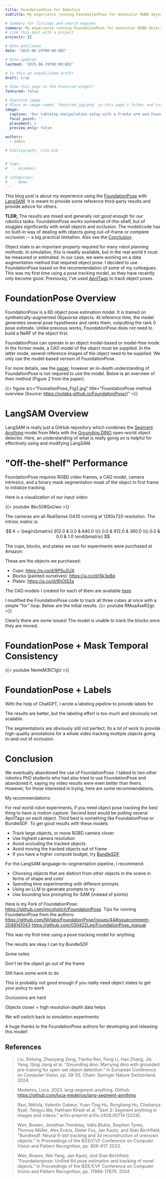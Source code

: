 ```yaml
---
title: FoundationPose for Robotics
subtitle: My experience running FoundationPose for monocular RGBD object pose tracking in a tabletop maniulation setting

# Summary for listings and search engines
summary: My experience running FoundationPose for monocular RGBD object pose tracking in a tabletop maniulation setting
# Link this post with a project
projects: []

# Date published
date: '2025-06-29T00:00:00Z'

# Date updated
lastmod: '2025-06-29T00:00:00Z'

# Is this an unpublished draft?
draft: true

# Show this page in the Featured widget?
featured: false

# Featured image
# Place an image named `featured.jpg/png` in this page's folder and customize its options here.
image:
  caption: 'Our tabletop manipulation setup with a Franka arm and FoundationPose tracking of plates'
  focal_point: ''
  placement: 2
  preview_only: false

authors:
  - admin

# bibliography: cite.bib


# tags:
#   - Academic

# categories:
#   - Demo
---
```


This blog post is about my experience using the [FoundationPose](https://nvlabs.github.io/FoundationPose/) with [LangSAM](https://github.com/luca-medeiros/lang-segment-anything). It is meant to provide some reference third-party results and provide advice for others.

**TLDR;** The results are mixed and generally not good enough for our robotics tasks. FoundationPose works somewhat of-the-shelf, but of stuggles significantly with small objects and occlusion. The model/code has no built-in way of dealing with objects going out-of-frame or complete occlusion -- a big practical limitation. Also see the [Conclusion](#conclusion).

Object state is an important property required for many robot planning methods. In simulation, this is readily available, but in the real world it must be measured or estimated. In our case, we were working on a data augmentation method that required object pose. I decided to use FoundationPose based on the recommendation of some of my colleagues. This was my first time using a pose tracking model, as they have recently only become good. Previously, I've used [AprilTags](https://april.eecs.umich.edu/software/apriltag) to track object poses.

# FoundationPose Overview


FoundationPose is a 6D object pose estimation model. It is trained on synthetically-augmented Objaverse objects. At inference time, the model generates several pose hypotheses and ranks them, outputting the rank 0 pose estimate. Unlike previous works, FoundationPose does not need to build a NeRF of the object first.

FoundationPose can operate in an object model-based or model-free mode. In the former mode, a CAD model of the object must be supplied. In the latter mode, several reference images of the object need to be supplied. We only use the model-based version of FoundationPose.

For more details, see the [paper](https://arxiv.org/abs/2312.08344), however an in-depth understanding of FoundationPose is not required to use the model. Below is an overview of their method (Figure 2 from the paper).

<!-- ![FoundationPose Figure 2](FounationPose_Fig2.jpg) -->

{{< figure src="FounationPose_Fig2.jpg" title="FoundationPose method overview (Source: https://nvlabs.github.io/FoundationPose/)" >}}


# LangSAM Overview

LangSAM is really just a GitHub repository which combines the [Segment Anything](https://ai.meta.com/sam2/) model from Meta with the [Grounding DINO](https://arxiv.org/abs/2303.05499) open-world object detector. Here, an understanding of what is really going on is helpful for effectively using and modifying LangSAM.




# "Off-the-shelf" Performance
FoundationPose requires RGBD video frames, a CAD model, camera intrinsics, and a binary mask segmentation mask of the object in first frame to initialize tracking.

Here is a visualization of our input video:

{{< youtube 8bc508QxUwo >}}

The cameras are all RealSense D435 running at 1280x720 resolution. The intrisic matrix is:

$$ K = \begin{bmatrix} 912.0 & 0.0 & 640.0 \\\\ 0.0 & 912.0 & 360.0 \\\\ 0.0 & 0.0 & 1.0 \end{bmatrix} $$


The cups, blocks, and plates we use for experiments were purchased at Amazon:

These are the objects we purchased:
- Cups: https://a.co/d/9PSu2UX
- Blocks (painted ourselves): https://a.co/d/i5k3pBq
- Plates: https://a.co/d/6hOiS2a

The CAD models I created for each of them are available [here](https://github.com/jmcoholich/FoundationPose/tree/main/meshes).

<!-- ### First result

{{< youtube Gs-hkQBOIac >}}
This was my first try tracking just the blue cube on a 256x256 input. The tracking fails during manipulation and the model switches to the green cube instead. The cubes are both the exact same dimensions, so it makes sense that tracking might fail when they are near each other. -->

<!--
### Scene adjustments
We changed our demo setup, increased resolution of cameras to  and moved cameras closer. Results were much better. Here is a visualization of our final setup.



Below are the results running FoundationPose on three camera views cropped to 720x720. Its clear that higher resolution input and relatively larger objects helps. The tracking still fails in the third camera, which is farther from the table.
{{< youtube hU97Uwc44Uc >}}


The model does much better, but still fails on the third camera which is much farther away.

Still fails on this: -->

I modified the FoundationPose code to track all three cubes at once with a simple "for" loop. Below are the initial results.
{{< youtube RMuq4seR2gc >}}

Clearly there are some issues! The model is unable to track the blocks once they are moved.
# FoundationPose + Mask Temporal Consistency

{{< youtube NemeM3IC1gU >}}
# FoundationPose + Labels

With the help of ChatGPT, I wrote a labeling pipeline to provide labels for


The results are better, but the labeling effort is too much and obviously not scalable.

The segmentations are obviously still not perfect. Its a lot of work to provide high-quality annotations for a whole video tracking multiple objects going in-and-out of occlusion.
# Conclusion

We eventually abandoned the use of FoundationPose. I talked to two other robotics PhD students who had also tried to use FoundationPose and abandoned it, saying my video results were even better than theirs. However, for those interested in trying, here are some recommendations.

My recommendations:

For real world robot experiments, if you need object pose tracking the best thing to have is motion capture. Second best would be putting several AprilTags on each object. Third best is something like FoundationPose or BundleSDF. To get good results with these models
- Track large objects, or move RGBD camera closer
- Use highest camera resolution
- Avoid occluding the tracked objects
- Avoid moving the tracked objects out of frame
- If you have a higher compute budget, try [BundleSDF](https://bundlesdf.github.io/)

For the LangSAM language-to-segmentation pipeline, I recommend:
- Choosing objects that are distinct from other objects in the scene in terms of shape and color
- Spending time experimenting with different prompts
- Using an LLM to generate prompts to try
- Use bounding box prompting for SAM (instead of points)

Here is my Fork of FoundationPose: https://github.com/jmcoholich/FoundationPose.
Tips for running FoundationPose from the authors: https://github.com/NVlabs/FoundationPose/issues/44#issuecomment-2048141043
https://github.com/030422Lee/FoundationPose_manual






This was my first time using a pose tracking model for anything

The results are okay
I can try BundleSDF

Some notes

Don't let the object go out of the frame

Still have some work to do

This is probably not good enough if you really need object states to get your policy to work

Occlusions are hard

Objects closer + high resolution depth data helps

We will switch back to simulation experiments



A huge thanks to the FoundationPose authors for developing and releasing this model!

## References

>Liu, Shilong, Zhaoyang Zeng, Tianhe Ren, Feng Li, Hao Zhang, Jie Yang, Qing Jiang et al. "Grounding dino: Marrying dino with grounded pre-training for open-set object detection." In European Conference on Computer Vision, pp. 38-55. Cham: Springer Nature Switzerland, 2024.

>Medeiros, Luca. 2023. lang-segment-anything. GitHub. https://github.com/luca-medeiros/lang-segment-anything.

>Ravi, Nikhila, Valentin Gabeur, Yuan-Ting Hu, Ronghang Hu, Chaitanya Ryali, Tengyu Ma, Haitham Khedr et al. "Sam 2: Segment anything in images and videos." arXiv preprint arXiv:2408.00714 (2024).

>Wen, Bowen, Jonathan Tremblay, Valts Blukis, Stephen Tyree, Thomas Müller, Alex Evans, Dieter Fox, Jan Kautz, and Stan Birchfield. "Bundlesdf: Neural 6-dof tracking and 3d reconstruction of unknown objects." In Proceedings of the IEEE/CVF Conference on Computer Vision and Pattern Recognition, pp. 606-617. 2023.

>Wen, Bowen, Wei Yang, Jan Kautz, and Stan Birchfield. "Foundationpose: Unified 6d pose estimation and tracking of novel objects." In Proceedings of the IEEE/CVF Conference on Computer Vision and Pattern Recognition, pp. 17868-17879. 2024.



<!-- Here is a good outline

 -->

